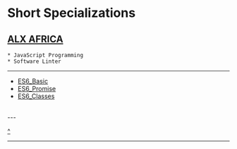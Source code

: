 # Short Specializations
[ALX AFRICA](https://www.alxafrica.com)
---
```
* JavaScript Programming
* Software Linter
```

---
* [ES6_Basic](https://github.com/TheeKingZa/alx-frontend-javascript/tree/master/0x00-ES6_basic/README.md)
* [ES6_Promise](https://github.com/TheeKingZa/alx-frontend-javascript/tree/master/0x01-ES6_promise/README.md)
* [ES6_Classes](https://github.com/TheeKingZa/alx-frontend-javascript/tree/master/0x02-ES6_classes/README.md)

<br/>
---

[^](#short-specializations)

---
